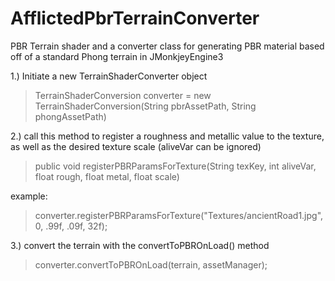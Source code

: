 # AfflictedPbrTerrainConverter
PBR Terrain shader and a converter class for generating PBR material based off of a standard Phong terrain in JMonkjeyEngine3

1.) Initiate a new TerrainShaderConverter object

   >TerrainShaderConversion converter = new TerrainShaderConversion(String pbrAssetPath, String phongAssetPath)


2.) call this method to register a roughness and metallic value to the texture, as well as the desired texture scale
   (aliveVar can be ignored)
   > public void registerPBRParamsForTexture(String texKey, int aliveVar, float rough, float metal, float scale)
 
 example:
   > converter.registerPBRParamsForTexture("Textures/ancientRoad1.jpg", 0, .99f, .09f, 32f);
 
3.) convert the terrain with the convertToPBROnLoad() method

   >converter.convertToPBROnLoad(terrain, assetManager);


 
